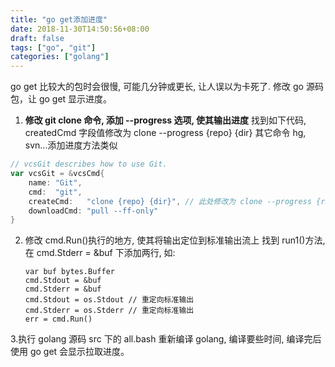 ```yaml
---
title: "go get添加进度"
date: 2018-11-30T14:50:56+08:00
draft: false
tags: ["go", "git"]
categories: ["golang"]
---
```


go get 比较大的包时会很慢, 可能几分钟或更长, 让人误以为卡死了.
修改 go 源码包，让 go get 显示进度。

1. **修改 git clone 命令, 添加 --progress 选项, 使其输出进度**
   找到如下代码, createdCmd 字段值修改为 clone --progress {repo} {dir}
   其它命令 hg, svn...添加进度方法类似

```go
// vcsGit describes how to use Git.
var vcsGit = &vcsCmd{
	name: "Git",
	cmd:  "git",
	createCmd:   "clone {repo} {dir}", // 此处修改为 clone --progress {repo} {dir}
	downloadCmd: "pull --ff-only"
}
```

2.  修改 cmd.Run()执行的地方, 使其将输出定位到标准输出流上
    找到 run1()方法, 在 cmd.Stderr = &buf 下添加两行, 如:

        var buf bytes.Buffer
        cmd.Stdout = &buf
        cmd.Stderr = &buf
        cmd.Stdout = os.Stdout // 重定向标准输出
        cmd.Stderr = os.Stderr // 重定向标准输出
        err = cmd.Run()

3.执行 golang 源码 src 下的 all.bash 重新编译 golang, 编译要些时间, 编译完后使用 go get 会显示拉取进度。
